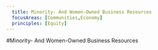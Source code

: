 ```yaml
---
  title: Minority- And Women-Owned Business Resources
  focusAreas: [Communities,Economy]
  principles: [Equity]
---
```

#Minority- And Women-Owned Business Resources